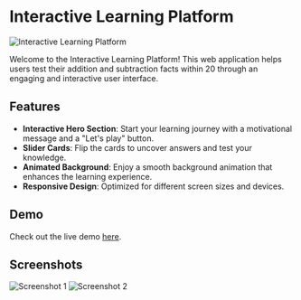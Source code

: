 # Interactive Learning Platform

![Interactive Learning Platform](https://your-image-link.com/banner.png)

Welcome to the Interactive Learning Platform! This web application helps users test their addition and subtraction facts within 20 through an engaging and interactive user interface.

## Features

- **Interactive Hero Section**: Start your learning journey with a motivational message and a "Let's play" button.
- **Slider Cards**: Flip the cards to uncover answers and test your knowledge.
- **Animated Background**: Enjoy a smooth background animation that enhances the learning experience.
- **Responsive Design**: Optimized for different screen sizes and devices.

## Demo

Check out the live demo [here](https://your-demo-link.com).

## Screenshots

![Screenshot 1](https://your-image-link.com/screenshot1.png)
![Screenshot 2](https://your-image-link.com/screenshot2.png)
